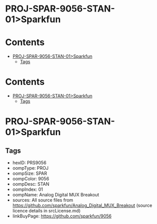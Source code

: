 
PROJ-SPAR-9056-STAN-01>Sparkfun
===============================

Contents
========

* [PROJ-SPAR-9056-STAN-01>Sparkfun](#proj-spar-9056-stan-01sparkfun)
	* [Tags](#tags)

Contents
========

* [PROJ-SPAR-9056-STAN-01>Sparkfun](#proj-spar-9056-stan-01sparkfun)
	* [Tags](#tags)

# PROJ-SPAR-9056-STAN-01>Sparkfun

## Tags

- hexID: PRS9056
- oompType: PROJ
- oompSize: SPAR
- oompColor: 9056
- oompDesc: STAN
- oompIndex: 01
- oompName: Analog Digital MUX Breakout
- sources: All source files from https://github.com/sparkfun/Analog_Digital_MUX_Breakout (source licence details in srcLicense.md)
- linkBuyPage: https://github.com/sparkfun/9056

